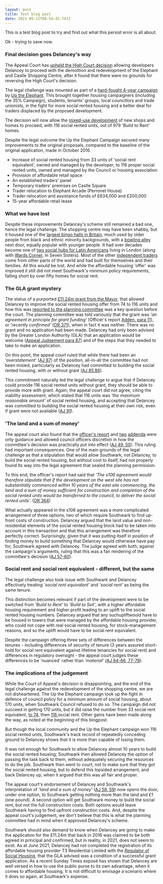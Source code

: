 ```yaml
---
layout: post
title: Test blog post
date: 2021-06-12T08:54:43.747Z
---
```

This is a test blog post to try and find out what this persist error is all about.

Ok - trying to save now.

### Final decision goes Delancey's way

The Appeal Court has [upheld the High Court decision](https://www.bailii.org/ew/cases/EWCA/Civ/2021/827.html) allowing developers Delancey to proceed with the demolition and redevelopment of the Elephant and Castle Shopping Centre, after it found that there were no grounds for reversing the High Court's decision.

The legal challenge was mounted as part of a [hard-fought 4-year campaign](https://www.35percent.org/shopping-centre-closes-but-campaign-for-traders-continues/) by [Up the Elephant](https://twitter.com/UpTheElephant_/status/1398978498740604929?s=09).  This brought together housing campaigners (including the 35% Campaign), students, tenants' groups, local councillors and trade unionists, in the fight for more social rented housing and a better deal for traders displaced by the proposed development.

The decision will now allow the [mixed-use development](https://www.elephantandcastle.org.uk/overview-of-the-plans) of new shops and homes to proceed, with 116 social rented units, out of 979 'Build to Rent' homes.

Despite the legal outcome the Up the Elephant Campaign secured many improvements to the original proposals, compared to the baseline of the original application, made in October 2016.

* Increase of social rented housing from 33 units of 'social rent equivalent', owned and managed by the developer, to 116 proper social rented units, owned and managed by the Council or housing association
* Provision of affordable retail space
* An established traders' panel
* Temporary traders' premises on Castle Square
* Trader relocation to Elephant Arcade (Perronet House)
* Trader relocation and assistance funds of £634,000 and £200,000
* 15-year affordable retail lease

### What we have lost

Despite these improvements Delancey's scheme still remained a bad one, hence the legal challenge.  The shopping centre may have been shabby, but it housed one of the [largest bingo halls in Britain](http://www.palacebingo.co.uk/london-palace/)[](https://www.facebook.com/londonbowling/), much used by older people from black and ethnic minority backgrounds, with a [bowling alley](https://www.facebook.com/londonbowling/) next door, equally popular with younger people.  It had over decades become one of [two social hubs for Latin Americans](https://www.runnymedetrust.org/blog/the-fight-isnt-over-for-elephant-and-castles-latin-american-community) living in London (along with [Wards Corner](https://www.facebook.com/wardscornercommunity/), in Seven Sisters).  Most of the other [independent traders](https://latinelephant.org/displaced-traders-with-no-relocation/) come from other parts of the world and had built for themselves and their families.  All this would be lost.  And while the affordable housing 'offer' was improved it still did not meet Southwark's minimum policy requirements, falling short by over fifty homes for social rent.

### The GLA grant mystery

The status of a purported [£11.24m grant from the Mayor](https://www.35percent.org/viability-and-delancey/), that allowed Delancey to improve the social rented housing offer from 74 to 116 units and how this was [reported to the planning committee](http://planbuild.southwark.gov.uk/documents/?GetDocument=%7b%7b%7b!HvOs1eG7BYgl0hYZ8SIm5w%3d%3d!%7d%7d%7d) was a key question before the court. The planning committee was told variously that the grant was *'an agreement in principle for grant funding'* (Officer's report [Adden. para 11](<https://moderngov.southwark.gov.uk/documents/b50009564/Addendum No. 1 Tuesday 03-Jul-2018 18.30 Planning Committee.pdf?T=9>)), or *'recently confirmed'* ([OR 371](http://planbuild.southwark.gov.uk/documents/?GetDocument=%7b%7b%7b!HvOs1eG7BYgl0hYZ8SIm5w%3d%3d!%7d%7d%7d)), when in fact it was neither.  There was no grant and no application had been made.  Delancey had only been advised by the Greater London Authority (GLA) that an application would be welcome ([Appeal Judgement  para 87](https://www.bailii.org/ew/cases/EWCA/Civ/2021/827.html)) and of the steps that they needed to take to make an application.

On this point, the appeal court ruled that while there had been an *'overstatement'* ([AJ 87](https://www.bailii.org/ew/cases/EWCA/Civ/2021/827.html)) of the position, all-in-all the committee had not been misled, particularly as Delancey had committed to building the social rented housing, with or without grant ([AJ 85,86](https://www.bailii.org/ew/cases/EWCA/Civ/2021/827.html)).

This commitment naturally led the legal challenge to argue that if Delancey could provide 116 social rented units without grant, they should be able to provide more with grant.  Again, the appeal court did not agree, citing the viability assessment, which stated that 116 units was *'the maximum reasonable amount'* of social rented housing, and accepting that Delancey was committed to building the social rented housing at their own risk, even if grant were not available ([AJ 91](https://www.bailii.org/ew/cases/EWCA/Civ/2021/827.html)).

### 'The land and a sum of money'

The appeal court also found that the [officer's report](http://planbuild.southwark.gov.uk/documents/?GetDocument=%7b%7b%7b!HvOs1eG7BYgl0hYZ8SIm5w%3d%3d!%7d%7d%7d) and [two](<https://moderngov.southwark.gov.uk/documents/b50009580/Addendum No. 2 Tuesday 03-Jul-2018 18.30 Planning Committee.pdf?T=9>) [addenda](<https://moderngov.southwark.gov.uk/documents/b50009564/Addendum No. 1 Tuesday 03-Jul-2018 18.30 Planning Committee.pdf?T=9>) were only guidance and allowed council officers discretion in how the committee's decision was practically put into effect ([AJ 49, 50](https://www.bailii.org/ew/cases/EWCA/Civ/2021/827.html)).  This ruling had important consequences.  One of the main grounds of the legal challenge as that a stipulation that would allow Southwark, not Delancey, to build the social rented housing, but without cost to itself, had not properly found its way into the legal agreement that sealed the planning permission.

To this end, the officer's report had said that *'The s106 agreement would therefore stipulate that if the development on the west site has not substantially commenced within 10 years of the east site commencing, the land and a sum of money sufficient for construction and completion of the social rented units would be transferred to the council, to deliver the social rented units'.* ([OR 364](http://planbuild.southwark.gov.uk/documents/?GetDocument=%7b%7b%7b!HvOs1eG7BYgl0hYZ8SIm5w%3d%3d!%7d%7d%7d))

What actually appeared in the s106 agreement was a more complicated arrangement of three options, two of which require Southwark to find up-front costs of construction.  Delancey argued that the land value and non-residential elements of the social rented housing block had to be taken into account in this transaction and that this arrangement was therefore perfectly correct.  Surprisingly, given that it was putting itself in position of finding money to build something that Delancey would otherwise have pay for, Southwark agreed with Delancey.  The judge agreed with both, against the campaign's arguments, ruling that this was a fair rendering of the committee's decision ([AJ 57-60](https://www.bailii.org/ew/cases/EWCA/Civ/2021/827.html)).

### Social rent and social rent equivalent - different, but the same

The legal challenge also took issue with Southwark and Delancey effectively treating *'social rent equivalent'* and *'social rent'* as being the same tenure.

This distinction becomes relevant if part of the development were to be switched from *'Build to Rent'* to *'Build to Sell'*, with a higher affordable housing requirement and higher profit leading to an uplift to the social rented housing numbers.  Delancey argued that any suchupliftwould have to be housed in towers that were managed by the affordable housing provider, who could not cope with real social rented housing, for stock-management reasons, and so the uplift would have to be social rent equivalent.

Despite the campaign offering three sets of differences between the tenures - including differences of security of tenure (3 years assured short-hold for social rent equivalent against lifetime tenancies for social rent) and differences in regulatory oversight - the appeal court judges these differences to be 'nuanced' rather than *'material' (*[AJ 64-66, 77-79](https://www.bailii.org/ew/cases/EWCA/Civ/2021/827.html))*.*

### The implications of the judgement

While the Court of Appeal's decision is disappointing, and the end of the legal challenge against the redevelopment of the shopping centre, we are not disheartened.  The Up the Elephant campaign took up the fight in defence of council policy for a minimum amount of social housing, about 170 units, when Southwark Council refused to do so.  The campaign did not succeed in getting 170 units, but it did raise the number from 33 social rent equivalent, [to 74](http://planbuild.southwark.gov.uk/documents/?GetDocument=%7b%7b%7b!0iVzasdHCgb1eVmQCrssOg%3d%3d!%7d%7d%7d), then [116 ](http://planbuild.southwark.gov.uk/documents/?GetDocument=%7b%7b%7b!b5xBNaYRSleWlYx6oXVrEA%3d%3d!%7d%7d%7d)social rent.  Other gains have been made along the way, as noted at the beginning of this blogpost.

But though the local community and the Up the Elephant campaign won 116 social rented units, Southwark's track record of repeatedly conceding ground to Delancey shows that it is more than capable of losing them.

It was not enough for Southwark to allow Delancey almost 10 years to build the social rented housing; Southwark then allowed Delancey the option of passing the task back to them, without adequately securing the resources to do the job.  Southwark then went to court, not to make sure that they got the social rented housing, but to defend this lopsided arrangement, and back Delancey up, when it argued that this was all fair and proper.

The appeal court's endorsement of Delancey and Southwark's interpretation of *'land and a sum of money'* ([AJ 58, 59](https://www.bailii.org/ew/cases/EWCA/Civ/2021/827.html)) now opens the door, under one option, to Southwark getting nothing more than the land and £1 (one pound).  A second option will get Southwark money to build the social rent, but not the full construction costs.  Both options would leave Southwark having to find upfront construction costs.  And, despite the appeal court's judgement, we don't believe that this is what the planning committee had in mind when it approved Delancey's scheme.

Southwark should also demand to know when Delancey are going to make the application for the £11.24m that back in 2016 was claimed to be both agreed in principal and confirmed, but in reality, in 2021, does not seem to exist.  As at June 2021, Delancey had not completed the registration of its affordable housing provider T3 Residential Limited with the [Regulator of Social Housing](https://www.gov.uk/government/publications/current-registered-providers-of-social-housing/list-of-registered-providers-17-september-2020), that the GLA advised was a condition of a successful grant application.  As a recent Sunday Times exposé has shown that Delancey are well versed in how to use the public purse to its own advantage, when it comes to affordable housing.  It is not difficult to envisage a scenario where it does so again, at Southwark's expense.















###
